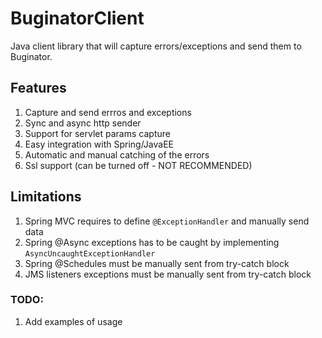# BuginatorClient

Java client library that will capture errors/exceptions and send them to Buginator.

## Features
1. Capture and send errros and exceptions
2. Sync and async http sender
3. Support for servlet params capture
4. Easy integration with Spring/JavaEE
5. Automatic and manual catching of the errors
6. Ssl support (can be turned off - NOT RECOMMENDED)

## Limitations
1. Spring MVC requires to define `@ExceptionHandler` and manually send data
2. Spring @Async exceptions has to be caught by implementing `AsyncUncaughtExceptionHandler`
3. Spring @Schedules must be manually sent from try-catch block
4. JMS listeners exceptions must be manually sent from try-catch block

### TODO:
1. Add examples of usage